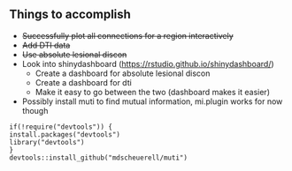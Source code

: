 ## Things to accomplish

 - ~~Successfully plot all connections for a region interactively~~
 - ~~Add DTI data~~
 - ~~Use absolute lesional discon~~
 - Look into shinydashboard (https://rstudio.github.io/shinydashboard/)
	- Create a dashboard for absolute lesional discon
	- Create a dashboard for dti
	- Make it easy to go between the two (dashboard makes it easier)
 - Possibly install muti to find mutual information, mi.plugin works for now though
```{r}
if(!require("devtools")) {
install.packages("devtools")
library("devtools")
}
devtools::install_github("mdscheuerell/muti")
```
